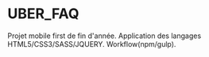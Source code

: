 # UBER_FAQ
Projet mobile first de fin d'année. Application des langages HTML5/CSS3/SASS/JQUERY. Workflow(npm/gulp).
